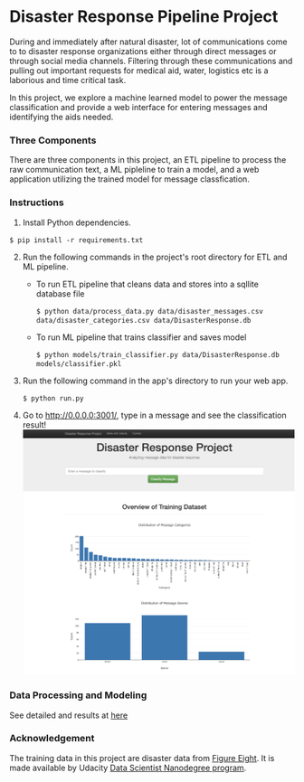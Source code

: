 # Disaster Response Pipeline Project

During and immediately after natural disaster, lot of communications come to to disaster response organizations either through direct messages or through social media channels. Filtering through these communications and pulling out  important requests for medical aid, water, logistics etc is a laborious and time critical task. 

In this project, we explore a machine learned model to power the message classification and provide a web interface for entering messages and identifying the aids needed. 

### Three Components

There are three components in this project, an ETL pipeline to process the raw communication text, a ML pipleline to train a model, and a web application utilizing the trained model for message classfication. 

### Instructions

1. Install Python dependencies.
```
$ pip install -r requirements.txt
```

2. Run the following commands in the project's root directory for ETL and ML pipeline.

    - To run ETL pipeline that cleans data and stores into a sqllite database file
        
        ```
        $ python data/process_data.py data/disaster_messages.csv data/disaster_categories.csv data/DisasterResponse.db
        ```

    - To run ML pipeline that trains classifier and saves model
        ```
        $ python models/train_classifier.py data/DisasterResponse.db models/classifier.pkl
        ```

3. Run the following command in the app's directory to run your web app.

    ```
    $ python run.py
    ```

4. Go to http://0.0.0.0:3001/, type in a message and see the classification result!
![Image](./images/web_ui.png)

### Data Processing and Modeling

See detailed and results at [here](https://github.com/Juliaj/udacity-data-scientist/blob/gh-pages/disaster-response.md)

### Acknowledgement 
The training data in this project are disaster data from [Figure Eight](https://www.figure-eight.com/). It is made available by Udacity [Data Scientist Nanodegree program](https://classroom.udacity.com/nanodegrees/nd025). 
